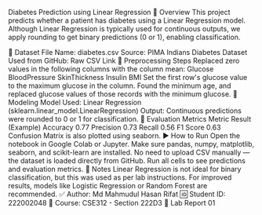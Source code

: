 Diabetes Prediction using Linear Regression
📘 Overview
This project predicts whether a patient has diabetes using a Linear Regression model. Although Linear Regression is typically used for continuous outputs, we apply rounding to get binary predictions (0 or 1), enabling classification.

📁 Dataset
File Name: diabetes.csv
Source: PIMA Indians Diabetes Dataset
Used from GitHub:
Raw CSV Link
🧹 Preprocessing Steps
Replaced zero values in the following columns with the column mean:
Glucose
BloodPressure
SkinThickness
Insulin
BMI
Set the first row's glucose value to the maximum glucose in the column.
Found the minimum age, and replaced glucose values of those records with the minimum glucose.
🧠 Modeling
Model Used: Linear Regression (sklearn.linear_model.LinearRegression)
Output: Continuous predictions were rounded to 0 or 1 for classification.
🧪 Evaluation Metrics
Metric	Result (Example)
Accuracy	0.77
Precision	0.73
Recall	0.56
F1 Score	0.63
Confusion Matrix is also plotted using seaborn.
▶️ How to Run
Open the notebook in Google Colab or Jupyter.
Make sure pandas, numpy, matplotlib, seaborn, and scikit-learn are installed.
No need to upload CSV manually — the dataset is loaded directly from GitHub.
Run all cells to see predictions and evaluation metrics.
📌 Notes
Linear Regression is not ideal for binary classification, but this was used as per lab instructions.
For improved results, models like Logistic Regression or Random Forest are recommended.
✅ Author: Md Mahmudul Hasan Rifat 🆔 Student ID: 222002048
📘 Course: CSE312 - Section 222D3
📝 Lab Report 01
